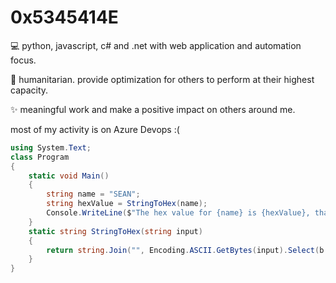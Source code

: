 # 0x5345414E

💻 python, javascript, c# and .net with web application and automation focus.

🤳 humanitarian. provide optimization for others to perform at their highest capacity.

✨ meaningful work and make a positive impact on others around me.

most of my activity is on Azure Devops :(

```c#
using System.Text;
class Program
{
    static void Main()
    {
        string name = "SEAN";
        string hexValue = StringToHex(name);
        Console.WriteLine($"The hex value for {name} is {hexValue}, thanks for visiting!");
    }
    static string StringToHex(string input)
    {
        return string.Join("", Encoding.ASCII.GetBytes(input).Select(b => b.ToString("X2")));
    }
}
```

